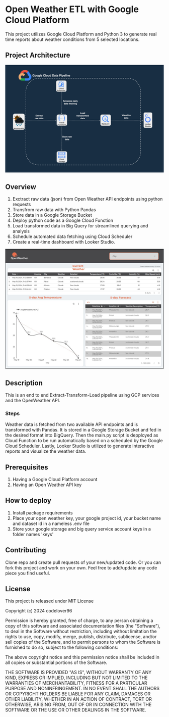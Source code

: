 
# Open Weather ETL with Google Cloud Platform

This project utilizes Google Cloud Platform and Python 3 to generate real time reports about weather conditions from 5 selected locations.

## Project Architecture
![Project Architecture](/project_arch.png "project architecture")

## Overview
1. Exctract raw data (json) from Open Weather API endpoints using python requests
2. Transfrom raw data with Python Pandas 
3. Store data in a Google Storage Bucket
4. Deploy python code as a Google Cloud Function
5. Load transformed data in Big Query for streamlined querying and analysis
6. Schedule automated data fetching using Cloud Scheduler
7. Create a real-time dashboard with Looker Studio.


![A weather report made with Looker Studio about current and forecasted weather.](Looker%20Studio%20Reports/looker_studio_report.JPG "Looker Studio Report")

## Description
This is an end to end Extract-Transform-Load pipeline using GCP services and the OpenWeather API. 
### Steps
Weather data is fetched from two available API endpoints and is transformed with Pandas. It is stored in a Google Storage Bucket and fed in the desired format into BigQuery. Then the main.py script is depployed as Cloud Function to be run automatically based on a scheduled by the Google Cloud Scheduler. Lastly, Looker Studio is utilized to generate interactive reports and visualize the weather data.  

## Prerequisites
1. Having a Google Cloud Platform account
2. Having an Open Weather API key

## How to deploy
1. Install package requirements
2. Place your open weather key, your google project id, your bucket name and dataset id in a nameless .env file
3. Store your google storage and big query service account keys in a folder names 'keys'


## Contributing
Clone repo and create pull requests of your new/updated code. Or you can fork this project and work on your own. Feel free to add/update any code piece you find useful.

## License
This project is released under MIT License

Copyright (c) 2024 codelover96

Permission is hereby granted, free of charge, to any person obtaining a copy
of this software and associated documentation files (the "Software"), to deal
in the Software without restriction, including without limitation the rights
to use, copy, modify, merge, publish, distribute, sublicense, and/or sell
copies of the Software, and to permit persons to whom the Software is
furnished to do so, subject to the following conditions:

The above copyright notice and this permission notice shall be included in all
copies or substantial portions of the Software.

THE SOFTWARE IS PROVIDED "AS IS", WITHOUT WARRANTY OF ANY KIND, EXPRESS OR
IMPLIED, INCLUDING BUT NOT LIMITED TO THE WARRANTIES OF MERCHANTABILITY,
FITNESS FOR A PARTICULAR PURPOSE AND NONINFRINGEMENT. IN NO EVENT SHALL THE
AUTHORS OR COPYRIGHT HOLDERS BE LIABLE FOR ANY CLAIM, DAMAGES OR OTHER
LIABILITY, WHETHER IN AN ACTION OF CONTRACT, TORT OR OTHERWISE, ARISING FROM,
OUT OF OR IN CONNECTION WITH THE SOFTWARE OR THE USE OR OTHER DEALINGS IN THE
SOFTWARE.
